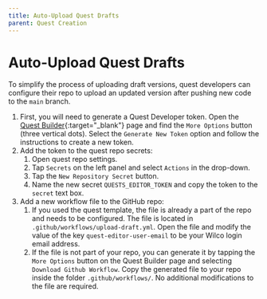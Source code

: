 ```yaml
---
title: Auto-Upload Quest Drafts
parent: Quest Creation
---
```


# Auto-Upload Quest Drafts

To simplify the process of uploading draft versions, quest developers can configure their repo to upload an updated version after pushing new code to the `main` branch.

1. First, you will need to generate a Quest Developer token. Open the [Quest Builder](https://app.wilco.gg/quest-builder){:target="_blank"} page and find the `More Options` button (three vertical dots). Select the `Generate New Token` option and follow the instructions to create a new token.
2. Add the token to the quest repo secrets:
    1. Open quest repo settings.
    2. Tap `Secrets` on the left panel and select `Actions` in the drop-down.
    3. Tap the `New Repository Secret` button.
    4. Name the new secret `QUESTS_EDITOR_TOKEN` and copy the token to the `secret` text box. 
3. Add a new workflow file to the GitHub repo:
    1. If you used the quest template, the file is already a part of the repo and needs to be configured. The file is located in `.github/workflows/upload-draft.yml`. Open the file and modify the value of the key `quest-editor-user-email` to be your Wilco login email address.
    2. If the file is not part of your repo, you can generate it by tapping the `More Options` button on the Quest Builder page and selecting `Download Github Workflow`. Copy the generated file to your repo inside the folder `.github/workflows/`. No additional modifications to the file are required.